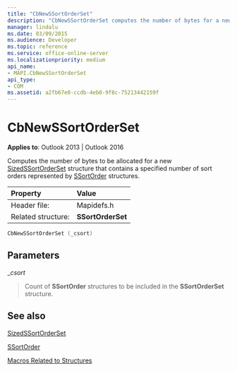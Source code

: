 ```yaml
---
title: "CbNewSSortOrderSet"
description: "CbNewSSortOrderSet computes the number of bytes for a new SizedSSortOrderSet structure that contains a specified number of sort orders."
manager: lindalu
ms.date: 03/09/2015
ms.audience: Developer
ms.topic: reference
ms.service: office-online-server
ms.localizationpriority: medium
api_name:
- MAPI.CbNewSSortOrderSet
api_type:
- COM
ms.assetid: a2fb67e0-ccdb-4eb0-9f8c-75213442159f
---
```


# CbNewSSortOrderSet

  
  
**Applies to**: Outlook 2013 | Outlook 2016 
  
Computes the number of bytes to be allocated for a new [SizedSSortOrderSet](sizedssortorderset.md) structure that contains a specified number of sort orders represented by [SSortOrder](ssortorder.md) structures. 
  
|Property |Value |
|:-----|:-----|
|Header file:  <br/> |Mapidefs.h  <br/> |
|Related structure:  <br/> |**SSortOrderSet** <br/> |
   
```cpp
CbNewSSortOrderSet (_csort)
```

## Parameters

 __csort_
  
> Count of **SSortOrder** structures to be included in the **SSortOrderSet** structure. 
    
## See also



[SizedSSortOrderSet](sizedssortorderset.md)
  
[SSortOrder](ssortorder.md)


[Macros Related to Structures](macros-related-to-structures.md)

